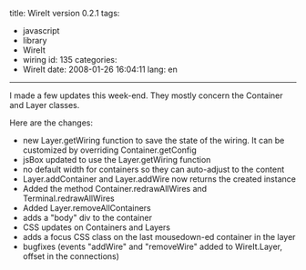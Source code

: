 title: WireIt version 0.2.1
tags:
  - javascript
  - library
  - WireIt
  - wiring
id: 135
categories:
  - WireIt
date: 2008-01-26 16:04:11
lang: en
---

I made a few updates this week-end. They mostly concern the Container
and Layer classes.

Here are the changes:

*   new Layer.getWiring function to save the state of the wiring. It
can be customized by overriding Container.getConfig
*   jsBox updated to use the Layer.getWiring function
*   no default width for containers so they can auto-adjust to the
content
*   Layer.addContainer and Layer.addWire now returns the created
instance
*   Added the method Container.redrawAllWires and
Terminal.redrawAllWires
*   Added Layer.removeAllContainers
*   adds a "body" div to the container
*   CSS updates on Containers and Layers
*   adds a focus CSS class on the last mousedown-ed container in the
layer
*   bugfixes (events "addWire" and "removeWire" added to WireIt.Layer,
offset in the connections)
